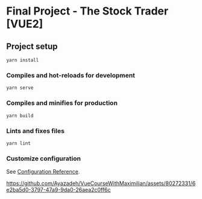 # Final Project - The Stock Trader [VUE2]

## Project setup
```
yarn install
```

### Compiles and hot-reloads for development
```
yarn serve
```

### Compiles and minifies for production
```
yarn build
```

### Lints and fixes files
```
yarn lint
```

### Customize configuration
See [Configuration Reference](https://cli.vuejs.org/config/).




https://github.com/Ayazadeh/VueCourseWithMaximilian/assets/80272331/6e2ba5d0-3797-47a9-9da0-26aea2c0ff6c

